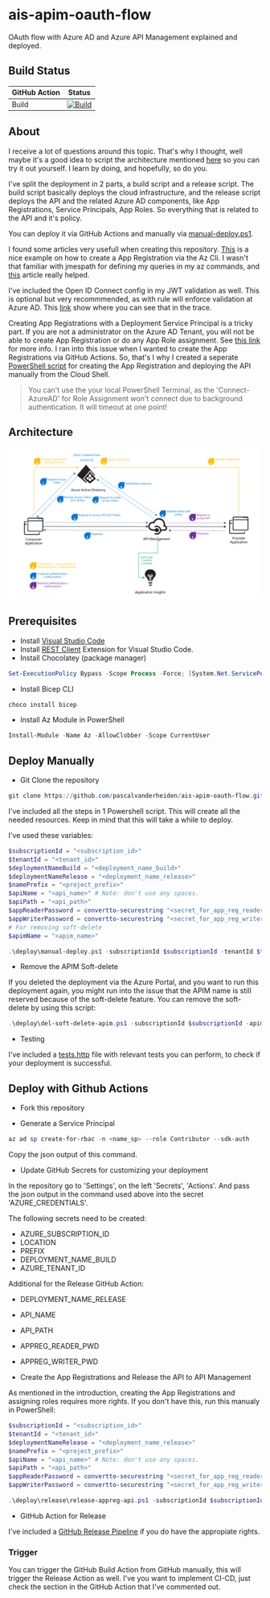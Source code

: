 # ais-apim-oauth-flow
OAuth flow with Azure AD and Azure API Management explained and deployed.

## Build Status

| GitHub Action | Status |
| ----------- | ----------- |
| Build | [![Build](https://github.com/pascalvanderheiden/ais-apim-oauth-flow/actions/workflows/build.yml/badge.svg?branch=main)](https://github.com/pascalvanderheiden/ais-apim-oauth-flow/actions/workflows/build.yml) |

## About

I receive a lot of questions around this topic. That's why I thought, well maybe it's a good idea to script the architecture mentioned [here](https://docs.microsoft.com/en-us/azure/api-management/api-management-howto-protect-backend-with-aad) so you can try it out yourself. I learn by doing, and hopefully, so do you.

I've split the deployment in 2 parts, a build script and a release script. The build script basically deploys the cloud infrastructure, and the release script deploys the API and the related Azure AD components, like App Registrations, Service Principals, App Roles. So everything that is related to the API and it's policy.

You can deploy it via GitHub Actions and manually via [manual-deploy.ps1](deploy/manual-deploy.ps1).

I found some articles very usefull when creating this repository. [This](https://docs.microsoft.com/en-us/azure/healthcare-apis/register-application-cli-rest) is a nice example on how to create a App Registration via the Az Cli.
I wasn't that familiar with jmespath for defining my queries in my az commands, and [this](https://www.azurecitadel.com/cli/jmespath/) article really helped.

I've included the Open ID Connect config in my JWT validation as well. This is optional but very recommmended, as with rule will enforce validation at Azure AD. This [link](https://techcommunity.microsoft.com/t5/azure-paas-blog/restricting-api-management-access-to-users-through-aad/ba-p/2116259) show where you can see that in the trace.

Creating App Registrations with a Deployment Service Principal is a tricky part. If you are not a administrator on the Azure AD Tenant, you will not be able to create App Registration or do any App Role assignment. See [this link](https://docs.microsoft.com/en-us/azure/role-based-access-control/role-assignments-steps#step-4-check-your-prerequisites) for more info. I ran into this issue when I wanted to create the App Registrations via GitHub Actions. So, that's I why I created a seperate [PowerShell script](./deploy/release/release-appreg-api.ps1) for creating the App Registration and deploying the API manually from the Cloud Shell.
>You can't use the your local PowerShell Terminal, as the 'Connect-AzureAD' for Role Assignment won't connect due to background authentication. It will timeout at one point!

## Architecture

![ais-apim-oauth-flow](docs/images/arch.png)

## Prerequisites

* Install [Visual Studio Code](https://code.visualstudio.com/download)
* Install [REST Client](https://marketplace.visualstudio.com/items?itemName=humao.rest-client) Extension for Visual Studio Code.
* Install Chocolatey (package manager)

```ps1
Set-ExecutionPolicy Bypass -Scope Process -Force; [System.Net.ServicePointManager]::SecurityProtocol = [System.Net.ServicePointManager]::SecurityProtocol -bor 3072; iex ((New-Object System.Net.WebClient).DownloadString('https://community.chocolatey.org/install.ps1'))
```

* Install Bicep CLI

```ps1
choco install bicep
```

* Install Az Module in PowerShell

```ps1
Install-Module -Name Az -AllowClobber -Scope CurrentUser
```

## Deploy Manually

* Git Clone the repository

```ps1
git clone https://github.com/pascalvanderheiden/ais-apim-oauth-flow.git
```

I've included all the steps in 1 Powershell script. This will create all the needed resources. Keep in mind that this will take a while to deploy.

I've used these variables:

```ps1
$subscriptionId = "<subscription_id>"
$tenantId = "<tenant_id>"
$deploymentNameBuild = "<deployment_name_build>"
$deploymentNameRelease = "<deployment_name_release>"
$namePrefix = "<project_prefix>"
$apiName = "<api_name>" # Note: don't use any spaces.
$apiPath = "<api_path>"
$appReaderPassword = convertto-securestring "<secret_for_app_reg_reader>" # Note: min. 16 char with capital,number,symbol.-asplaintext -force
$appWriterPassword = convertto-securestring "<secret_for_app_reg_writer>" # Note: min. 16 char with capital,number,symbol.-asplaintext -force
# For removing soft-delete
$apimName = "<apim_name>"
```

```ps1
.\deploy\manual-deploy.ps1 -subscriptionId $subscriptionId -tenantId $tenantId -deploymentNameBuild $deploymentNameBuild -deploymentNameRelease $deploymentNameRelease -namePrefix $namePrefix -apiName $apiName -apiPath $apiPath -appReaderPassword $appReaderPassword -appWriterPassword $appWriterPassword
```

* Remove the APIM Soft-delete

If you deleted the deployment via the Azure Portal, and you want to run this deployment again, you might run into the issue that the APIM name is still reserved because of the soft-delete feature. You can remove the soft-delete by using this script:

```ps1
.\deploy\del-soft-delete-apim.ps1 -subscriptionId $subscriptionId -apimName $apimName
```

* Testing

I've included a [tests.http](tests.http) file with relevant tests you can perform, to check if your deployment is successful.

## Deploy with Github Actions

* Fork this repository

* Generate a Service Principal

```ps1
az ad sp create-for-rbac -n <name_sp> --role Contributor --sdk-auth
```

Copy the json output of this command.

* Update GitHub Secrets for customizing your deployment

In the repository go to 'Settings', on the left 'Secrets', 'Actions'.
And pass the json output in the command used above into the secret 'AZURE_CREDENTIALS'.

The following secrets need to be created:

* AZURE_SUBSCRIPTION_ID
* LOCATION
* PREFIX
* DEPLOYMENT_NAME_BUILD
* AZURE_TENANT_ID

Additional for the Release GitHub Action:

* DEPLOYMENT_NAME_RELEASE
* API_NAME
* API_PATH
* APPREG_READER_PWD
* APPREG_WRITER_PWD

* Create the App Registrations and Release the API to API Management

As mentioned in the introduction, creating the App Registrations and assigning roles requires more rights. If you don't have this, run this manualy in PowerShell:

```ps1
$subscriptionId = "<subscription_id>"
$tenantId = "<tenant_id>"
$deploymentNameRelease = "<deployment_name_release>"
$namePrefix = "<project_prefix>"
$apiName = "<api_name>" # Note: don't use any spaces.
$apiPath = "<api_path>"
$appReaderPassword = convertto-securestring "<secret_for_app_reg_reader>" # Note: min. 16 char with capital,number,symbol.-asplaintext -force
$appWriterPassword = convertto-securestring "<secret_for_app_reg_writer>" # Note: min. 16 char with capital,number,symbol.-asplaintext -force
```

```ps1
.\deploy\release\release-appreg-api.ps1 -subscriptionId $subscriptionId -tenantId $tenantId -deploymentNameRelease $deploymentNameRelease -namePrefix $namePrefix -apiName $apiName -apiPath $apiPath -appReaderPassword $appReaderPassword -appWriterPassword $appWriterPassword
```

* GitHub Action for Release

I've included a [GitHub Release Pipeline](.\.github\release.yml) if you do have the appropiate rights.

### Trigger

You can trigger the GitHub Build Action from GitHub manually, this will trigger the Release Action as well. I've you want to implement CI-CD, just check the section in the GitHub Action that I've commented out.